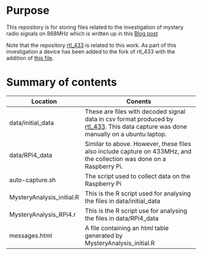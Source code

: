 # Purpose
This repository is for storing files related to the investigation of mystery radio signals on 868MHz which is written up in this [Blog post](https://simonjonsson87.github.io/blog/2024/Investigating-mystery-signals-on-868MHz/) 

Note that the repository [rtl_433](https://github.com/simonjonsson87/rtl_433.git) is related to this work. As part of this investigation a device has been added to the fork of rtl_433 with the addition of [this file](https://github.com/simonjonsson87/rtl_433/blob/unknown_device/src/devices/unknown1.c).

# Summary of contents 

|Location | Conents |
|---------|---------|
| data/initial_data | These are files with decoded signal data in csv format produced by [rtl_433](https://github.com/merbanan/rtl_433). This data capture was done manually on a ubuntu laptop.|
| data/RPi4_data | Similar to above. However, these files also include capture on 433MHz, and the collection was done on a Raspberry Pi. |
| auto-capture.sh | The script used to collect data on the Raspberry Pi |
| MysteryAnalysis_initial.R | This is the R script used for analysing the files in data/initial_data |
| MysteryAnalysis_RPi4.r | This is the R script use for analysing the files in data/RPi4_data |
| messages.html | A file containing an html table generated by MysteryAnalysis_initial.R |

